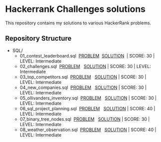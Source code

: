 # Hackerrank Challenges solutions

This repository contains my solutions to various HackerRank problems.

## Repository Structure

- SQL/
    - 01_contest_leaderboard.sql &nbsp;[PROBLEM](https://www.hackerrank.com/challenges/contest-leaderboard/problem)&nbsp; [SOLUTION](https://github.com/imyutta/hackerrank_challenges/blob/main/SQL/01_contest_leaderboard.sql)&nbsp; | SCORE: 30 | LEVEL: Intermediate
    - 02_challenges.sql &nbsp;[PROBLEM](https://www.hackerrank.com/challenges/challenges/problem) &nbsp; [SOLUTION](https://github.com/imyutta/hackerrank_challenges/blob/main/SQL/02_challenges.sql)&nbsp;| SCORE: 30 | LEVEL: Intermediate
    - 03_top_competitors.sql &nbsp;[PROBLEM](https://www.hackerrank.com/challenges/full-score/problem) &nbsp; [SOLUTION](https://github.com/imyutta/hackerrank_challenges/blob/main/SQL/03_top_competitors.sql)&nbsp;| SCORE: 30 | LEVEL: Intermediate
    - 04_new_companies.sql &nbsp;[PROBLEM](https://www.hackerrank.com/challenges/the-company/problem) &nbsp; [SOLUTION](https://github.com/imyutta/hackerrank_challenges/blob/main/SQL/04_new_companies.sql)&nbsp;| SCORE: 30 | LEVEL: Intermediate
    - 05_ollivanders_inventory.sql &nbsp;[PROBLEM](https://www.hackerrank.com/challenges/harry-potter-and-wands/problem) &nbsp; [SOLUTION](https://github.com/imyutta/hackerrank_challenges/blob/main/SQL/05_ollivanders_inventory.sql)&nbsp;| SCORE: 30 | LEVEL: Intermediate
    - 06_sql_project_planning.sql &nbsp;[PROBLEM](https://www.hackerrank.com/challenges/sql-projects/problem) &nbsp; [SOLUTION](https://github.com/imyutta/hackerrank_challenges/blob/main/SQL/06_sql_project_planning.sql)&nbsp;| SCORE: 40 | LEVEL: Intermediate
    - 07_binary_tree_nodes.sql &nbsp;[PROBLEM](https://www.hackerrank.com/challenges/binary-search-tree-1/problem) &nbsp; [SOLUTION](https://github.com/imyutta/hackerrank_challenges/blob/main/SQL/07_binary_tree_nodes.sql)&nbsp;| SCORE: 30 | LEVEL: Intermediate
    - 08_weather_observation.sql &nbsp;[PROBLEM](https://www.hackerrank.com/challenges/weather-observation-station-20/problem) &nbsp; [SOLUTION](https://github.com/imyutta/hackerrank_challenges/blob/main/SQL/08_weather_observation.sql)&nbsp;| SCORE: 40 | LEVEL: Intermediate